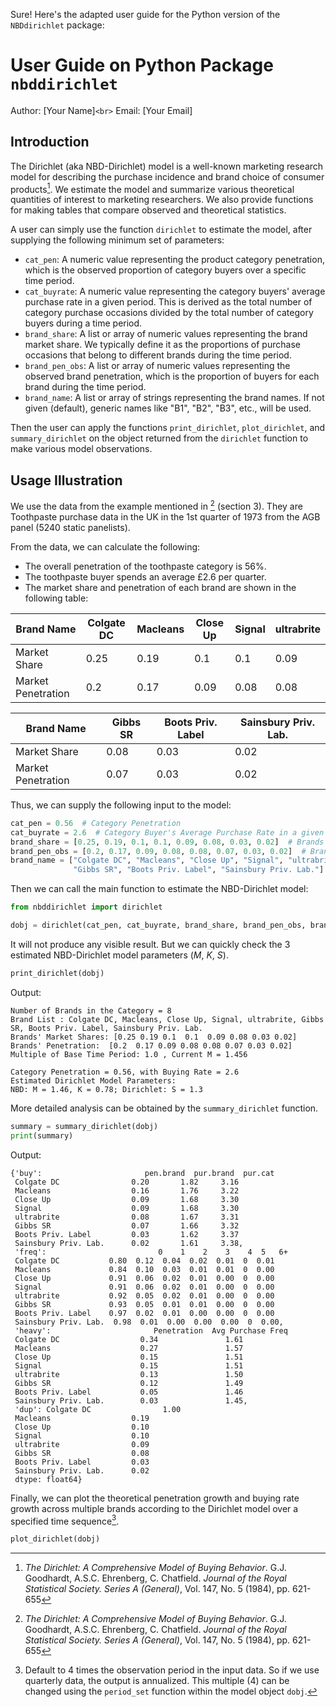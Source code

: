 Sure! Here's the adapted user guide for the Python version of the `NBDdirichlet` package:

# User Guide on Python Package `nbddirichlet`

Author: [Your Name]`<br>`
Email: [Your Email]

## Introduction

The Dirichlet (aka NBD-Dirichlet) model is a well-known marketing research model for describing the purchase incidence and brand choice of consumer products[^1]. We estimate the model and summarize various theoretical quantities of interest to marketing researchers. We also provide functions for making tables that compare observed and theoretical statistics.

A user can simply use the function `dirichlet` to estimate the model, after supplying the following minimum set of parameters:

- `cat_pen`: A numeric value representing the product category penetration, which is the observed proportion of category buyers over a specific time period.
- `cat_buyrate`: A numeric value representing the category buyers' average purchase rate in a given period. This is derived as the total number of category purchase occasions divided by the total number of category buyers during a time period.
- `brand_share`: A list or array of numeric values representing the brand market share. We typically define it as the proportions of purchase occasions that belong to different brands during the time period.
- `brand_pen_obs`: A list or array of numeric values representing the observed brand penetration, which is the proportion of buyers for each brand during the time period.
- `brand_name`: A list or array of strings representing the brand names. If not given (default), generic names like "B1", "B2", "B3", etc., will be used.

Then the user can apply the functions `print_dirichlet`, `plot_dirichlet`, and `summary_dirichlet` on the object returned from the `dirichlet` function to make various model observations.

## Usage Illustration

We use the data from the example mentioned in [^1] (section 3). They are Toothpaste purchase data in the UK in the 1st quarter of 1973 from the AGB panel (5240 static panelists).

From the data, we can calculate the following:

- The overall penetration of the toothpaste category is 56%.
- The toothpaste buyer spends an average £2.6 per quarter.
- The market share and penetration of each brand are shown in the following table:

| Brand Name         | Colgate DC | Macleans | Close Up | Signal | ultrabrite |
| ------------------ | ---------- | -------- | -------- | ------ | ---------- |
| Market Share       | 0.25       | 0.19     | 0.1      | 0.1    | 0.09       |
| Market Penetration | 0.2        | 0.17     | 0.09     | 0.08   | 0.08       |

| Brand Name         | Gibbs SR | Boots Priv. Label | Sainsbury Priv. Lab. |
| ------------------ | -------- | ----------------- | -------------------- |
| Market Share       | 0.08     | 0.03              | 0.02                 |
| Market Penetration | 0.07     | 0.03              | 0.02                 |

Thus, we can supply the following input to the model:

```python
cat_pen = 0.56  # Category Penetration
cat_buyrate = 2.6  # Category Buyer's Average Purchase Rate in a given period
brand_share = [0.25, 0.19, 0.1, 0.1, 0.09, 0.08, 0.03, 0.02]  # Brands' Market Share
brand_pen_obs = [0.2, 0.17, 0.09, 0.08, 0.08, 0.07, 0.03, 0.02]  # Brand Penetration
brand_name = ["Colgate DC", "Macleans", "Close Up", "Signal", "ultrabrite",
              "Gibbs SR", "Boots Priv. Label", "Sainsbury Priv. Lab."]
```

Then we can call the main function to estimate the NBD-Dirichlet model:

```python
from nbddirichlet import dirichlet

dobj = dirichlet(cat_pen, cat_buyrate, brand_share, brand_pen_obs, brand_name)
```

It will not produce any visible result. But we can quickly check the 3 estimated NBD-Dirichlet model parameters ($M$, $K$, $S$).

```python
print_dirichlet(dobj)
```

Output:

```
Number of Brands in the Category = 8
Brand List : Colgate DC, Macleans, Close Up, Signal, ultrabrite, Gibbs SR, Boots Priv. Label, Sainsbury Priv. Lab.
Brands' Market Shares: [0.25 0.19 0.1  0.1  0.09 0.08 0.03 0.02]
Brands' Penetration:  [0.2  0.17 0.09 0.08 0.08 0.07 0.03 0.02]
Multiple of Base Time Period: 1.0 , Current M = 1.456

Category Penetration = 0.56, with Buying Rate = 2.6
Estimated Dirichlet Model Parameters:
NBD: M = 1.46, K = 0.78; Dirichlet: S = 1.3
```

More detailed analysis can be obtained by the `summary_dirichlet` function.

```python
summary = summary_dirichlet(dobj)
print(summary)
```

Output:

```
{'buy':                       pen.brand  pur.brand  pur.cat
 Colgate DC                0.20       1.82     3.16
 Macleans                  0.16       1.76     3.22
 Close Up                  0.09       1.68     3.30
 Signal                    0.09       1.68     3.30
 ultrabrite                0.08       1.67     3.31
 Gibbs SR                  0.07       1.66     3.32
 Boots Priv. Label         0.03       1.62     3.37
 Sainsbury Priv. Lab.      0.02       1.61     3.38,
 'freq':                         0    1    2    3    4  5   6+
 Colgate DC           0.80  0.12  0.04  0.02  0.01  0  0.01
 Macleans             0.84  0.10  0.03  0.01  0.01  0  0.00
 Close Up             0.91  0.06  0.02  0.01  0.00  0  0.00
 Signal               0.91  0.06  0.02  0.01  0.00  0  0.00
 ultrabrite           0.92  0.05  0.02  0.01  0.00  0  0.00
 Gibbs SR             0.93  0.05  0.01  0.01  0.00  0  0.00
 Boots Priv. Label    0.97  0.02  0.01  0.00  0.00  0  0.00
 Sainsbury Priv. Lab.  0.98  0.01  0.00  0.00  0.00  0  0.00,
 'heavy':                       Penetration  Avg Purchase Freq
 Colgate DC                  0.34               1.61
 Macleans                    0.27               1.57
 Close Up                    0.15               1.51
 Signal                      0.15               1.51
 ultrabrite                  0.13               1.50
 Gibbs SR                    0.12               1.49
 Boots Priv. Label           0.05               1.46
 Sainsbury Priv. Lab.        0.03               1.45,
 'dup': Colgate DC                1.00
 Macleans                  0.19
 Close Up                  0.10
 Signal                    0.10
 ultrabrite                0.09
 Gibbs SR                  0.08
 Boots Priv. Label         0.03
 Sainsbury Priv. Lab.      0.02
 dtype: float64}
```

Finally, we can plot the theoretical penetration growth and buying rate growth across multiple brands according to the Dirichlet model over a specified time sequence[^2].

```python
plot_dirichlet(dobj)
```


[^1]: *The Dirichlet: A Comprehensive Model of Buying Behavior*. G.J. Goodhardt, A.S.C. Ehrenberg, C. Chatfield. *Journal of the Royal Statistical Society. Series A (General)*, Vol. 147, No. 5 (1984), pp. 621-655
    
[^2]: Default to 4 times the observation period in the input data. So if we use quarterly data, the output is annualized. This multiple (4) can be changed using the `period_set` function within the model object `dobj`.
